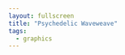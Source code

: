 ```yaml
---
layout: fullscreen
title: "Psychedelic Waveweave"
tags:
  - graphics
---
```


<canvas id="waveweaveCanvas" width="600" height="600" style="display:block;margin:0 auto;"></canvas>
<script>
const canvas = document.getElementById('waveweaveCanvas');
const ctx = canvas.getContext('2d');

const W = canvas.width, H = canvas.height;
let time = 0;

// Utility: HSV to RGB
function hsv2rgb(h, s, v) {
    let f = (n, k = (n + h/60)%6) => v - v * s * Math.max(Math.min(k,4-k,1),0); 
    return [f(5)*255, f(3)*255, f(1)*255];
}

// - - - - - CONFIG - - - - - //
const bands = 6; // Number of main bands (waves)
const pointsInBand = 100; // Points per band
const freq = 2.2; // Number of wiggles per band
const layers = 18; // How many overlaid "wave layers"
const layerSpacing = 17;
const baseRadius = 115;
const colorStep = 360 / layers;
const pointJitter = 11;

function draw() {
    ctx.clearRect(0,0,W,H);
    ctx.globalCompositeOperation = 'lighter';

    for (let l = 0; l < layers; l++) {
        const t = time*0.015 + l*0.07;
        const hue = (l*colorStep + time*4)%360;
        const [r, g, b] = hsv2rgb(hue, 0.8, 0.9);
        ctx.strokeStyle = `rgba(${r|0},${g|0},${b|0}, 0.21)`;
        ctx.lineWidth = 2 + 1.1*Math.sin(t+l);

        for (let b = 0; b < bands; b++) {
            ctx.beginPath();

            for (let p = 0; p <= pointsInBand; p++) {
                let f = p / pointsInBand;
                let ang = (2*Math.PI* (b + f)/bands) - Math.PI/2;

                // Wavy band radius
                let bandRadius = baseRadius + l*layerSpacing +
                    34*Math.sin(freq*(ang + t + b*1.7)) +
                    13*Math.cos(3*ang + t*1.5 - b*2.1);

                // Evolving mid-band "centered noise"
                let n = (
                    18*Math.sin(ang*3.2 - t*1.9 + l*0.7) +
                    7*Math.sin(p*0.7 - t*2 + l)
                );

                let jitterAng = ang + (Math.sin(time*0.03+p+l)*0.07);

                const x = W/2 + (bandRadius + n)*Math.cos(jitterAng) + Math.sin(b*13+l)*pointJitter;
                const y = H/2 + (bandRadius + n)*Math.sin(jitterAng) + Math.cos(b*11+l)*pointJitter;

                if (p === 0) ctx.moveTo(x,y);
                else ctx.lineTo(x,y);
            }
            ctx.closePath();
            ctx.stroke();
        }
    }
    ctx.globalCompositeOperation = 'source-over';
}

function animate() {
    time += 1;
    draw();
    requestAnimationFrame(animate);
}

// Optional: fade-in background for a trippier effect
function fadeBg() {
    ctx.save();
    ctx.globalAlpha = 0.065;
    ctx.fillStyle = '#0a0c17';
    ctx.fillRect(0,0,W,H);
    ctx.restore();
}

function loop() {
    fadeBg();
    draw();
    time += 0.9;
    requestAnimationFrame(loop);
}

ctx.fillStyle='#0a0c17';
ctx.fillRect(0,0,W,H);
loop();

</script>
